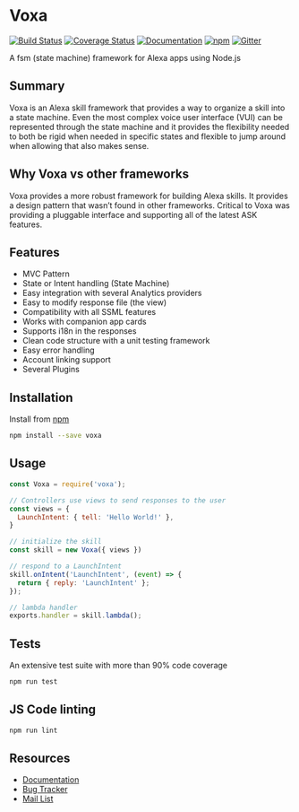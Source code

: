 Voxa
====================

[![Build Status](https://travis-ci.org/mediarain/voxa.svg?branch=master)](https://travis-ci.org/mediarain/voxa)
[![Coverage Status](https://coveralls.io/repos/github/mediarain/voxa/badge.svg?branch=master)](https://coveralls.io/github/mediarain/voxa?branch=master)
[![Documentation](https://readthedocs.org/projects/voxa/badge/)](http://voxa.readthedocs.io/en/latest/)
[![npm](https://img.shields.io/npm/dm/voxa.svg)](https://www.npmjs.com/package/voxa)
[![Gitter](https://img.shields.io/gitter/room/voxa-rain/voxa.svg)](https://gitter.im/voxa-rain/voxa)

A fsm (state machine) framework for Alexa apps using Node.js

Summary
-------
Voxa is an Alexa skill framework that provides a way to organize a skill into a state machine. Even the most complex voice user interface (VUI) can be represented through the state machine and it provides the flexibility needed to both be rigid when needed in specific states and flexible to jump around when allowing that also makes sense.  

Why Voxa vs other frameworks
----------------------------
Voxa provides a more robust framework for building Alexa skills.  It provides a design pattern that wasn’t found in other frameworks.   Critical to Voxa was providing a pluggable interface and supporting all of the latest ASK features.  

Features
--------

* MVC Pattern
* State or Intent handling (State Machine)
* Easy integration with several Analytics providers
* Easy to modify response file (the view)
* Compatibility with all SSML features
* Works with companion app cards
* Supports i18n in the responses
* Clean code structure with a unit testing framework
* Easy error handling
* Account linking support
* Several Plugins

Installation
-------------

Install from [npm](https://www.npmjs.com/package/voxa)

```bash
npm install --save voxa
```

Usage
------

```javascript
const Voxa = require('voxa');

// Controllers use views to send responses to the user
const views = {
  LaunchIntent: { tell: 'Hello World!' },
}

// initialize the skill
const skill = new Voxa({ views })

// respond to a LaunchIntent
skill.onIntent('LaunchIntent', (event) => {
  return { reply: 'LaunchIntent' };
});

// lambda handler
exports.handler = skill.lambda();

```

Tests
------

An extensive test suite with more than 90% code coverage

```bash
npm run test
```

JS Code linting
-----------------

```bash
npm run lint
```

Resources
----------

* [Documentation](http://voxa.readthedocs.io/en/latest/)
* [Bug Tracker](https://github.com/mediarain/voxa/issues)
* [Mail List](https://groups.google.com/d/forum/voxa-framework)
